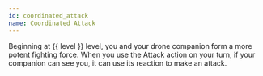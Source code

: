```yaml
---
id: coordinated_attack
name: Coordinated Attack
---
```

Beginning at {{ level }} level, you and your drone companion form a more potent fighting force. When you use the Attack 
action on your turn, if your companion can see you, it can use its reaction to make an attack.